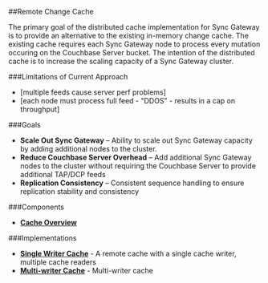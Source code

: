 ##Remote Change Cache

The primary goal of the distributed cache implementation for Sync Gateway is to provide an 
alternative to the existing in-memory change cache. The existing cache requires each Sync Gateway
node to process every mutation occuring on the Couchbase Server bucket.  The intention of the distributed
cache is to increase the scaling capacity of a Sync Gateway cluster.

###Limitations of Current Approach
- [multiple feeds cause server perf problems]
- [each node must process full feed - "DDOS" - results in a cap on throughput]

###Goals

- **Scale Out Sync Gateway** – Ability to scale out Sync Gateway capacity by adding additional nodes to the cluster.
- **Reduce Couchbase Server Overhead** – Add additional Sync Gateway nodes to the cluster without requiring the Couchbase Server to provide additional TAP/DCP feeds 
- **Replication Consistency** – Consistent sequence handling to ensure replication stability and consistency

###Components
- **[Cache Overview](cache_overview.md)** 

###Implementations
- **[Single Writer Cache](single_writer.md)** - A remote cache with a single cache writer, multiple cache readers
- **[Multi-writer Cache](multi_writer.md)** - Multi-writer cache

